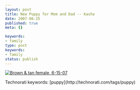 ```yaml
---
layout: post
title: New Puppy for Mom and Dad -- Kasha
date: 2007-06-25
published: true
meta: {}

keywords:
- family
type: post
keywords:
- family
status: publish
---
```

[![Brown & tan female, 6-15-07](http://blog-family.andyeick.com/content/binary/WindowsLiveWriter/NewPuppyforMomandDad_67A9/DSCF0024puppycrop_thumb.png)](http://blog-family.andyeick.com/content/binary/WindowsLiveWriter/NewPuppyforMomandDad_67A9/DSCF0024puppycrop.png)



 <div class="wlWriterSmartContent" style="padding-right: 0px;padding-left: 0px;padding-bottom: 0px;margin: 0px;padding-top: 0px">Technorati keywords: [puppy](http://technorati.com/tags/puppy)</div>

